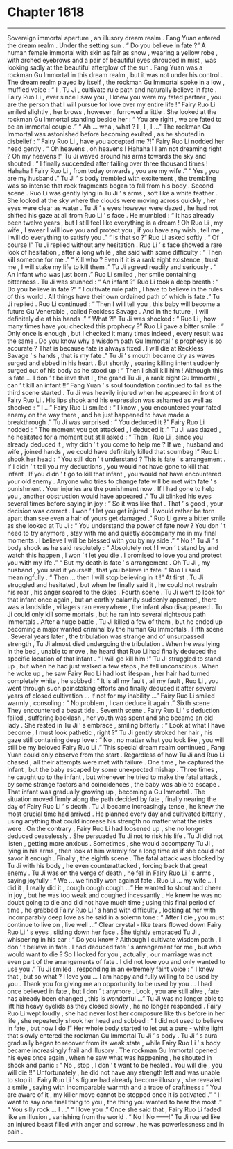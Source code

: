 
# Chapter 1618


---

Sovereign immortal aperture , an illusory dream realm .
Fang Yuan entered the dream realm .
Under the setting sun .
“ Do you believe in fate ?”
A human female immortal with skin as fair as snow , wearing a yellow robe , with arched eyebrows and a pair of beautiful eyes shrouded in mist , was looking sadly at the beautiful afterglow of the sun .
Fang Yuan was a rockman Gu Immortal in this dream realm , but it was not under his control .
The dream realm played by itself , the rockman Gu Immortal spoke in a low , muffled voice : “ I , Tu Ji , cultivate rule path and naturally believe in fate . Fairy Ruo Li , ever since I saw you , I knew you were my fated partner , you are the person that I will pursue for love over my entire life !”
Fairy Ruo Li smiled slightly , her brows , however , furrowed a little . She looked at the rockman Gu Immortal standing beside her : “ You are right , we are fated to be an immortal couple .”
“ Ah … wha , what ? I , I , I …” The rockman Gu Immortal was astonished before becoming exulted , as he shouted in disbelief : “ Fairy Ruo Li , have you accepted me ?!”
Fairy Ruo Li nodded her head gently .
“ Oh heavens , oh heavens ! Hahaha ! I am not dreaming right ? Oh my heavens !” Tu Ji waved around his arms towards the sky and shouted : “ I finally succeeded after failing over three thousand times ! Hahaha ! Fairy Ruo Li , from today onwards , you are my wife .”
“ Yes , you are my husband .”
Tu Ji ’ s body trembled with excitement , the trembling was so intense that rock fragments began to fall from his body .
Second scene .
Ruo Li was gently lying in Tu Ji ’ s arms , soft like a white feather .
She looked at the sky where the clouds were moving across quickly , her eyes were clear as water .
Tu Ji ’ s eyes however were dazed , he had not shifted his gaze at all from Ruo Li ’ s face .
He mumbled : “ It has already been twelve years , but I still feel like everything is a dream ! Oh Ruo Li , my wife , I swear I will love you and protect you , if you have any wish , tell me , I will do everything to satisfy you .”
“ Is that so ?” Ruo Li asked softly .
“ Of course !” Tu Ji replied without any hesitation .
Ruo Li ’ s face showed a rare look of hesitation , after a long while , she said with some difficulty : “ Then kill someone for me .”
“ Kill who ? Even if it is a rank eight existence , trust me , I will stake my life to kill them .” Tu Ji agreed readily and seriously .
“ An infant who was just born .” Ruo Li smiled , her smile containing bitterness .
Tu Ji was stunned : “ An infant ?”
Ruo Li took a deep breath : “ Do you believe in fate ?”
“ I cultivate rule path , I have to believe in the rules of this world . All things have their own ordained path of which is fate .” Tu Ji replied .
Ruo Li continued : “ Then I will tell you , this baby will become a future Gu Venerable , called Reckless Savage . And in the future , I will definitely die at his hands .”
“ What ?!” Tu Ji was shocked : “ Ruo Li , how many times have you checked this prophecy ?”
Ruo Li gave a bitter smile : “ Only once is enough , but I checked it many times indeed , every result was the same . Do you know why a wisdom path Gu Immortal ’ s prophecy is so accurate ? That is because fate is always fixed . I will die at Reckless Savage ’ s hands , that is my fate .”
Tu Ji ’ s mouth became dry as waves surged and ebbed in his heart .
But shortly , soaring killing intent suddenly surged out of his body as he stood up : “ Then I shall kill him ! Although this is fate … I don ’ t believe that I , the grand Tu Ji , a rank eight Gu Immortal , can ’ t kill an infant !!”
Fang Yuan ’ s soul foundation continued to fall as the third scene started .
Tu Ji was heavily injured when he appeared in front of Fairy Ruo Li . His lips shook and his expression was ashamed as well as shocked : “ I …”
Fairy Ruo Li smiled : “ I know , you encountered your fated enemy on the way there , and he just happened to have made a breakthrough .”
Tu Ji was surprised : “ You deduced it ?”
Fairy Ruo Li nodded : “ The moment you got attacked , I deduced it .”
Tu Ji was dazed , he hesitated for a moment but still asked : “ Then , Ruo Li , since you already deduced it , why didn ’ t you come to help me ? If we , husband and wife , joined hands , we could have definitely killed that scumbag !”
Ruo Li shook her head : “ You still don ’ t understand ? This is fate ’ s arrangement . If I didn ’ t tell you my deductions , you would not have gone to kill that infant . If you didn ’ t go to kill that infant , you would not have encountered your old enemy . Anyone who tries to change fate will be met with fate ’ s punishment . Your injuries are the punishment now . If I had gone to help you , another obstruction would have appeared .”
Tu Ji blinked his eyes several times before saying in joy : “ So it was like that . That ’ s good , your decision was correct . I won ’ t let you get injured , I would rather be torn apart than see even a hair of yours get damaged .”
Ruo Li gave a bitter smile as she looked at Tu Ji : “ You understand the power of fate now ? You don ’ t need to try anymore , stay with me and quietly accompany me in my final moments . I believe I will be blessed with you by my side .”
“ No !” Tu Ji ’ s body shook as he said resolutely : “ Absolutely not ! I won ’ t stand by and watch this happen , I won ’ t let you die . I promised to love you and protect you with my life .”
“ But my death is fate ’ s arrangement . Oh Tu Ji , my husband , you said it yourself , that you believe in fate .” Ruo Li said meaningfully .
“ Then … then I will stop believing in it !” At first , Tu Ji struggled and hesitated , but when he finally said it , he could not restrain his roar , his anger soared to the skies .
Fourth scene .
Tu Ji went to look for that infant once again , but an earthly calamity suddenly appeared , there was a landslide , villagers ran everywhere , the infant also disappeared . Tu Ji could only kill some mortals , but he ran into several righteous path immortals . After a huge battle , Tu Ji killed a few of them , but he ended up becoming a major wanted criminal by the human Gu Immortals .
Fifth scene .
Several years later , the tribulation was strange and of unsurpassed strength , Tu Ji almost died undergoing the tribulation . When he was lying in the bed , unable to move , he heard that Ruo Li had finally deduced the specific location of that infant .
“ I will go kill him !” Tu Ji struggled to stand up , but when he had just walked a few steps , he fell unconscious .
When he woke up , he saw Fairy Ruo Li had lost lifespan , her hair had turned completely white , he sobbed : “ It is all my fault , all my fault , Ruo Li , you went through such painstaking efforts and finally deduced it after several years of closed cultivation … if not for my inability …”
Fairy Ruo Li smiled warmly , consoling : “ No problem , I can deduce it again .”
Sixth scene . They encountered a beast tide .
Seventh scene . Fairy Ruo Li ’ s deduction failed , suffering backlash , her youth was spent and she became an old lady . She rested in Tu Ji ’ s embrace , smiling bitterly : “ Look at what I have become , I must look pathetic , right ?”
Tu Ji gently stroked her hair , his gaze still containing deep love : “ No , no matter what you look like , you will still be my beloved Fairy Ruo Li .”
This special dream realm continued , Fang Yuan could only observe from the start .
Regardless of how Tu Ji and Ruo Li chased , all their attempts were met with failure . One time , he captured the infant , but the baby escaped by some unexpected mishap . Three times , he caught up to the infant , but whenever he tried to make the fatal attack , by some strange factors and coincidences , the baby was able to escape .
That infant was gradually growing up , becoming a Gu Immortal .
The situation moved firmly along the path decided by fate , finally nearing the day of Fairy Ruo Li ’ s death .
Tu Ji became increasingly tense , he knew the most crucial time had arrived . He planned every day and cultivated bitterly , using anything that could increase his strength no matter what the risks were .
On the contrary , Fairy Ruo Li had loosened up , she no longer deduced ceaselessly . She persuaded Tu Ji not to risk his life . Tu Ji did not listen , getting more anxious . Sometimes , she would accompany Tu Ji , lying in his arms , then look at him warmly for a long time as if she could not savor it enough .
Finally , the eighth scene .
The fatal attack was blocked by Tu Ji with his body , he even counterattacked , forcing back that great enemy .
Tu Ji was on the verge of death , he fell in Fairy Ruo Li ’ s arms , saying joyfully : “ We … we finally won against fate . Ruo Li … my wife … I did it , I really did it , cough cough cough …”
He wanted to shout and cheer in joy , but he was too weak and coughed incessantly .
He knew he was no doubt going to die and did not have much time ; using this final period of time , he grabbed Fairy Ruo Li ’ s hand with difficulty , looking at her with incomparably deep love as he said in a solemn tone : “ After I die , you must continue to live on , live well …”
Clear crystal - like tears flowed down Fairy Ruo Li ’ s eyes , sliding down her face .
She tightly embraced Tu Ji , whispering in his ear : “ Do you know ? Although I cultivate wisdom path , I don ’ t believe in fate . I had deduced fate ’ s arrangement for me , but who would want to die ? So I looked for you , actually , our marriage was not even part of the arrangements of fate . I did not love you and only wanted to use you .”
Tu Ji smiled , responding in an extremely faint voice : “ I knew that , but so what ? I love you … I am happy and fully willing to be used by you . Thank you for giving me an opportunity to be used by you … I had once believed in fate , but I don ’ t anymore . Look , you are still alive , fate has already been changed , this is wonderful …”
Tu Ji was no longer able to lift his heavy eyelids as they closed slowly , he no longer responded .
Fairy Ruo Li wept loudly , she had never lost her composure like this before in her life , she repeatedly shook her head and sobbed : “ I did not used to believe in fate , but now I do !”
Her whole body started to let out a pure - white light that slowly entered the rockman Gu Immortal Tu Ji ’ s body .
Tu Ji ’ s aura gradually began to recover from its weak state , while Fairy Ruo Li ’ s body became increasingly frail and illusory .
The rockman Gu Immortal opened his eyes once again , when he saw what was happening , he shouted in shock and panic : “ No , stop , I don ’ t want to be healed . You will die , you will die !!”
Unfortunately , he did not have any strength left and was unable to stop it .
Fairy Ruo Li ’ s figure had already become illusory , she revealed a smile , saying with incomparable warmth and a trace of craftiness : “ You are aware of it , my killer move cannot be stopped once it is activated .”
“ I want to say one final thing to you , the thing you wanted to hear the most .”
“ You silly rock … I …”
“ I love you .”
Once she said that , Fairy Ruo Li faded like an illusion , vanishing from the world .
“ No ! No ——!” Tu Ji roared like an injured beast filled with anger and sorrow , he was powerlessness and in pain .

---

